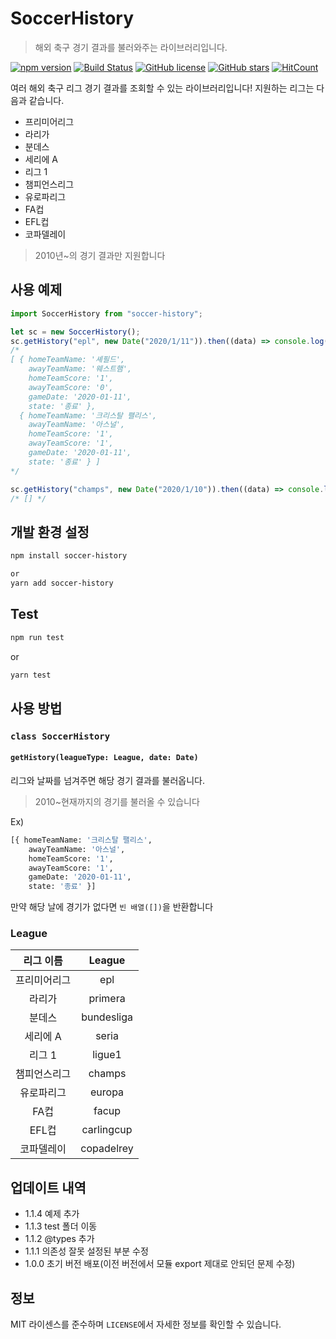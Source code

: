 # SoccerHistory
> 해외 축구 경기 결과를 불러와주는 라이브러리입니다.

[![npm version](https://badge.fury.io/js/soccer-history.svg)](https://badge.fury.io/js/soccer-history)
[![Build Status](https://travis-ci.com/korECM/SoccerHistory.svg?branch=master)](https://travis-ci.com/korECM/SoccerHistory)
[![GitHub license](https://img.shields.io/github/license/korECM/SoccerHistory)](https://github.com/korECM/SoccerHistory/blob/master/LICENSE)
[![GitHub stars](https://img.shields.io/github/stars/korECM/SoccerHistory)](https://github.com/korECM/SoccerHistory/stargazers)
[![HitCount](http://hits.dwyl.com/korECM/SoccerHistory.svg)](http://hits.dwyl.com/korECM/SoccerHistory)

여러 해외 축구 리그 경기 결과를 조회할 수 있는 라이브러리입니다!
지원하는 리그는 다음과 같습니다.
* 프리미어리그
* 라리가
* 분데스
* 세리에 A
* 리그 1
* 챔피언스리그
* 유로파리그
* FA컵
* EFL컵
* 코파델레이
> 2010년~의 경기 결과만 지원합니다

## 사용 예제

```javascript
import SoccerHistory from "soccer-history";

let sc = new SoccerHistory();
sc.getHistory("epl", new Date("2020/1/11")).then((data) => console.log(data));
/*
[ { homeTeamName: '셰필드',
    awayTeamName: '웨스트햄',
    homeTeamScore: '1',
    awayTeamScore: '0',
    gameDate: '2020-01-11',
    state: '종료' },
  { homeTeamName: '크리스탈 팰리스',
    awayTeamName: '아스널',
    homeTeamScore: '1',
    awayTeamScore: '1',
    gameDate: '2020-01-11',
    state: '종료' } ]
*/

sc.getHistory("champs", new Date("2020/1/10")).then((data) => console.log(data));
/* [] */

```

## 개발 환경 설정

```sh
npm install soccer-history
```
```sh
or
yarn add soccer-history
```

## Test
```sh
npm run test
```
or
```sh
yarn test
```

## 사용 방법

### `class SoccerHistory`

#### `getHistory(leagueType: League, date: Date)`
리그와 날짜를 넘겨주면 해당 경기 결과를 불러옵니다.
> 2010~현재까지의 경기를 불러올 수 있습니다

Ex)
```sh
[{ homeTeamName: '크리스탈 팰리스',
    awayTeamName: '아스널',
    homeTeamScore: '1',
    awayTeamScore: '1',
    gameDate: '2020-01-11',
    state: '종료' }]
```
만약 해당 날에 경기가 없다면 `빈 배열([])`을 반환합니다
### League
|리그 이름|League|
|:---:|:---:|
|프리미어리그|epl|
|라리가|primera|
|분데스|bundesliga|
|세리에 A|seria|
|리그 1|ligue1|
|챔피언스리그|champs|
|유로파리그|europa|
|FA컵|facup|
|EFL컵|carlingcup|
|코파델레이|copadelrey|

## 업데이트 내역
* 1.1.4
  예제 추가
* 1.1.3
  test 폴더 이동
* 1.1.2
  @types 추가
* 1.1.1
  의존성 잘못 설정된 부분 수정
* 1.0.0
  초기 버전 배포(이전 버전에서 모듈 export 제대로 안되던 문제 수정)

## 정보

MIT 라이센스를 준수하며 ``LICENSE``에서 자세한 정보를 확인할 수 있습니다.
